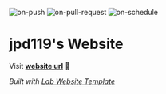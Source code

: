 
  ![on-push](../../actions/workflows/on-push.yaml/badge.svg)
  ![on-pull-request](../../actions/workflows/on-pull-request.yaml/badge.svg)
  ![on-schedule](../../actions/workflows/on-schedule.yaml/badge.svg)

  # jpd119's Website

  Visit **[website url](#)** 🚀

  _Built with [Lab Website Template](https://greene-lab.gitbook.io/lab-website-template-docs)_
